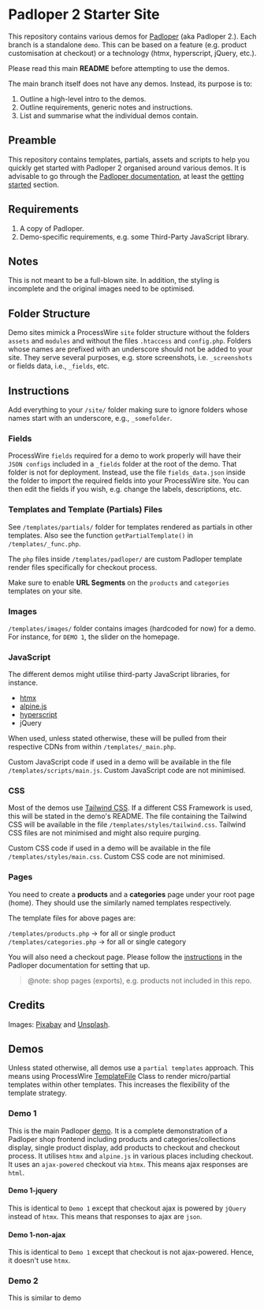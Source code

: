 ﻿# Padloper 2 Starter Site

This repository contains various demos for [Padloper](https://padloper.pw/) (aka Padloper 2.). Each branch is a standalone `demo`. This can be based on a feature (e.g. product customisation at checkout) or a technology (htmx, hyperscript, jQuery, etc.).

Please read this main **README** before attempting to use the demos.

The main branch itself does not have any demos. Instead, its purpose is to:

1. Outline a high-level intro to the demos.
2. Outline requirements, generic notes and instructions.
3. List and summarise what the individual demos contain.

## Preamble

This repository contains templates, partials, assets and scripts to help you quickly get started with Padloper 2 organised around various demos. It is advisable to go through the [Padloper documentation](https://docs.kongondo.com/), at least the [getting started](https://docs.kongondo.com/start/) section.

## Requirements

1. A copy of Padloper.
2. Demo-specific requirements, e.g. some Third-Party JavaScript library.

## Notes

This is not meant to be a full-blown site. In addition, the styling is incomplete and the original images need to be optimised.

## Folder Structure

Demo sites mimick a ProcessWire `site` folder structure without the folders `assets` and `modules` and without the files `.htaccess` and `config.php`. Folders whose names are prefixed with an underscore should not be added to your site. They serve several purposes, e.g. store screenshots, i.e. `_screenshots` or fields data, i.e., `_fields`, etc.

## Instructions

Add everything to your <code>/site/</code> folder making sure to ignore folders whose names start with an underscore, e.g., `_somefolder`.

### Fields

ProcessWire `fields` required for a demo to work properly will have their `JSON configs` included in a `_fields` folder at the root of the demo. That folder is not for deployment. Instead, use the file `fields_data.json` inside the folder to import the required fields into your ProcessWire site. You can then edit the fields if you wish, e.g. change the labels, descriptions, etc.

### Templates and Template (Partials) Files

See <code>/templates/partials/</code> folder for templates rendered as partials in other templates. Also see the function <code>getPartialTemplate()</code> in <code>/templates/_func.php</code>.

The `php` files inside <code>/templates/padloper/</code> are custom Padloper template render files specifically for checkout process.

Make sure to enable **URL Segments** on the <code>products</code> and <code>categories</code> templates on your site.

### Images

<code>/templates/images/</code> folder contains images (hardcoded for now) for a demo. For instance, for `DEMO 1`, the slider on the homepage.

### JavaScript

The different demos might utilise third-party JavaScript libraries, for instance.

- [htmx](https://htmx.org/)
- [alpine.js](https://alpinejs.dev/)
- [hyperscript](https://hyperscript.org/)
- jQuery

When used, unless stated otherwise, these will be pulled from their respective CDNs from within `/templates/_main.php`.

Custom JavaScript code if used in a demo will be available in the file `/templates/scripts/main.js`. Custom JavaScript code are not minimised.

### CSS

Most of the demos use [Tailwind CSS](https://tailwindcss.com/). If a different CSS Framework is used, this will be stated in the demo's README. The file containing the Tailwind CSS will be available in the file `/templates/styles/tailwind.css`. Tailwind CSS files are not minimised and might also require purging.

Custom CSS code if used in a demo will be available in the file `/templates/styles/main.css`. Custom CSS code are not minimised.

### Pages

You need to create a **products** and a **categories** page under your root page (home). They should use the similarly named templates respectively.

The template files for above pages are:

<code>/templates/products.php</code> -> for all or single product
<code>/templates/categories.php</code> -> for all or single category

You will also need a checkout page. Please follow the [instructions](https://docs.kongondo.com/start/checkout/checkout-process.html) in the Padloper documentation for setting that up.

>@note: shop pages (exports), e.g. products not included in this repo.

## Credits

Images: [Pixabay](https://pixabay.com/) and [Unsplash](https://unsplash.com/).

## Demos

Unless stated otherwise, all demos use a `partial templates` approach. This means using ProcessWire [TemplateFile](https://processwire.com/api/ref/template-file/) Class to render micro/partial templates within other templates. This increases the flexibility of the template strategy.

### Demo 1

This is the main Padloper [demo](/tree/demo-1). It is a complete demonstration of a Padloper shop frontend including products and categories/collections display, single product display, add products to checkout and checkout process. It utilises `htmx` and `alpine.js` in various places including checkout. It uses an `ajax-powered` checkout via `htmx`. This means ajax responses are `html`.


#### Demo 1-jquery

This is identical to `Demo 1` except that checkout ajax is powered by `jQuery` instead of `htmx`. This means that responses to ajax are `json`.

#### Demo 1-non-ajax

This is identical to `Demo 1` except that checkout is not ajax-powered. Hence, it doesn't use `htmx`.


### Demo 2

This is similar to demo
